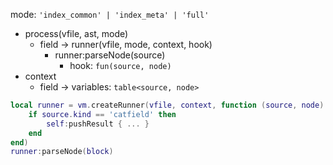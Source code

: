 mode: `'index_common' | 'index_meta' | 'full'`

* process(vfile, ast, mode)
  * field -> runner(vfile, mode, context, hook)
    * runner:parseNode(source)
      * hook: `fun(source, node)`
* context
  * field -> variables: `table<source, node>`

```lua
local runner = vm.createRunner(vfile, context, function (source, node)
    if source.kind == 'catfield' then
        self:pushResult { ... }
    end
end)
runner:parseNode(block)
```
